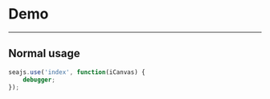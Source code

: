 # Demo

---

## Normal usage

````javascript
seajs.use('index', function(iCanvas) {
	debugger;
});
````
